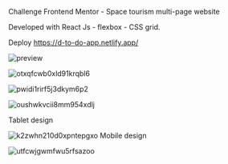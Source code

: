Challenge Frontend Mentor - Space tourism multi-page website

Developed with React Js - flexbox - CSS grid.

Deploy https://d-to-do-app.netlify.app/

![preview](https://user-images.githubusercontent.com/66961947/187550537-01c3f923-d99a-4fc9-a396-8ea8803d57cf.jpg)

![otxqfcwb0xld91krqbl6](https://user-images.githubusercontent.com/66961947/187550363-2ef78f89-3f4e-4705-970e-57c785b58efa.jpg)

![pwidi1rirf5j3dkym6p2](https://user-images.githubusercontent.com/66961947/187550368-7ac8677e-deb7-4aba-8e03-9cabd3b8bee2.jpg)

![oushwkvcii8mm954xdlj](https://user-images.githubusercontent.com/66961947/187550365-e5116f6b-d882-4f6e-84e3-0364866012cc.jpg)

Tablet design

![k2zwhn210d0xpntepgxo](https://user-images.githubusercontent.com/66961947/187550746-34274470-f086-465e-89ec-7f74f6682dd4.jpg)
Mobile design

![utfcwjgwmfwu5rfsazoo](https://user-images.githubusercontent.com/66961947/187550749-8d568e5c-ee77-43ba-94ab-b89c07ad7359.jpg)
